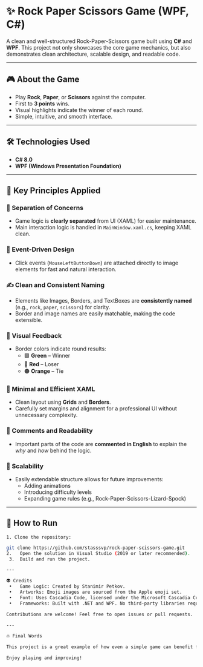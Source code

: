# ✨ Rock Paper Scissors Game (WPF, C#)

A clean and well-structured Rock-Paper-Scissors game built using **C#** and **WPF**. This project not only showcases the core game mechanics, but also demonstrates clean architecture, scalable design, and readable code.

---

## 🎮 About the Game

- Play **Rock**, **Paper**, or **Scissors** against the computer.  
- First to **3 points** wins.  
- Visual highlights indicate the winner of each round.  
- Simple, intuitive, and smooth interface.

---

## 🛠 Technologies Used

- **C# 8.0**
- **WPF (Windows Presentation Foundation)**

---

## 🧠 Key Principles Applied

### 💂 Separation of Concerns
- Game logic is **clearly separated** from UI (XAML) for easier maintenance.  
- Main interaction logic is handled in `MainWindow.xaml.cs`, keeping XAML clean.

### 🎯 Event-Driven Design
- Click events (`MouseLeftButtonDown`) are attached directly to image elements for fast and natural interaction.

### ✍️ Clean and Consistent Naming
- Elements like Images, Borders, and TextBoxes are **consistently named** (e.g., `rock`, `paper`, `scissors`) for clarity.  
- Border and image names are easily matchable, making the code extensible.

### 🌈 Visual Feedback
- Border colors indicate round results:
  - 🟩 **Green** – Winner  
  - 🔴 **Red** – Loser  
  - 🟠 **Orange** – Tie  

### 🧹 Minimal and Efficient XAML
- Clean layout using **Grids** and **Borders**.  
- Carefully set margins and alignment for a professional UI without unnecessary complexity.

### 💬 Comments and Readability
- Important parts of the code are **commented in English** to explain the *why* and *how* behind the logic.

### 🚀 Scalability
- Easily extendable structure allows for future improvements:
  - Adding animations  
  - Introducing difficulty levels  
  - Expanding game rules (e.g., Rock-Paper-Scissors-Lizard-Spock)

---

## 🚀 How to Run

	1. Clone the repository:
   ```bash
   git clone https://github.com/stasssvp/rock-paper-scissors-game.git
   2.	Open the solution in Visual Studio (2019 or later recommended).
	3.	Build and run the project.

---

👽 Credits
	•	Game Logic: Created by Stanimir Petkov.
	•	Artworks: Emoji images are sourced from the Apple emoji set.
	•	Font: Uses Cascadia Code, licensed under the Microsoft Cascadia Code License.
	•	Frameworks: Built with .NET and WPF. No third-party libraries required.

Contributions are welcome! Feel free to open issues or pull requests.

---

🔥 Final Words

This project is a great example of how even a simple game can benefit from clean code, good practices, and attention to detail.

Enjoy playing and improving!
